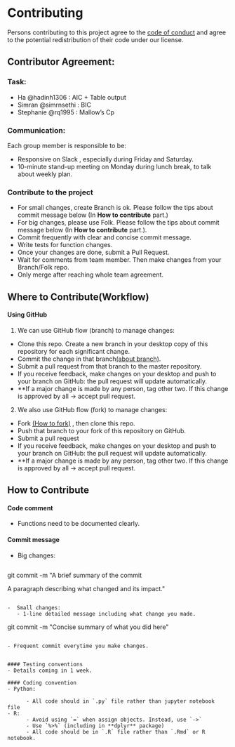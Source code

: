 # Contributing

Persons contributing to this project agree to the [code of conduct](./CODE_OF_CONDUCT.md) and agree to the potential redistribution of their code under our license.

## Contributor Agreement: 

### Task:
- Ha @hadinh1306 : AIC + Table output
- Simran @simrnsethi : BIC
- Stephanie @rq1995 : Mallow’s Cp

### Communication:
Each group member is responsible to be:

- Responsive on Slack , especially during Friday and Saturday. 
- 10-minute stand-up meeting on Monday during lunch break, to talk about weekly plan.

### Contribute to the project
- For small changes, create Branch is ok. Please follow the tips about commit message below (In **How to contribute** part.)
- For big changes, please use Folk. Please follow the tips about commit message below (In **How to contribute** part.).
- Commit frequently with clear and concise commit message.
- Write tests for function changes.
- Once your changes are done, submit a Pull Request.
- Wait for comments from team member. Then make changes from your Branch/Folk repo.
- Only merge after reaching whole team agreement.

## Where to Contribute(Workflow)

#### Using GitHub
1.  We can use GitHub flow (branch) to manage changes:
   - Clone this repo. Create a new branch in your desktop copy of this repository for each significant change.
   - Commit the change in that branch[(about branch)](https://help.github.com/articles/about-branches/).
   - Submit a pull request from that branch to the master repository.
   - If you receive feedback, make changes on your desktop and push to your branch on GitHub: the pull request will update automatically.
   - **If a major change is made by any person, tag other two. If this change is approved by all → accept pull request.

2.   We also use GitHub flow (fork) to manage changes:
   - Fork [(How to fork)](https://help.github.com/articles/working-with-forks/)
, then clone this repo. 
   - Push that branch to your fork of this repository on GitHub.
   - Submit a pull request
   - If you receive feedback, make changes on your desktop and push to your branch on GitHub: the pull request will update automatically.
   - **If a major change is made by any person, tag other two. If this change is approved by all → accept pull request.

## How to Contribute

#### Code comment 
- Functions need to be documented clearly.

#### Commit message
- Big changes:
  
  ```
 git commit -m "A brief summary of the commit

 A paragraph describing what changed and its impact."
```

-  Small changes:
   - 1-line detailed message including what change you made.

   ```
git commit -m "Concise summary of what you did here"
```

- Frequent commit everytime you make changes.


#### Testing conventions
- Details coming in 1 week.

#### Coding convention
- Python:

      - All code should in `.py` file rather than jupyter notebook file
- R:
      - Avoid using `=` when assign objects. Instead, use `->`
      - Use `%>%` (including in **dplyr** package)
      - All code should be in `.R` file rather than `.Rmd` or R notebook.





